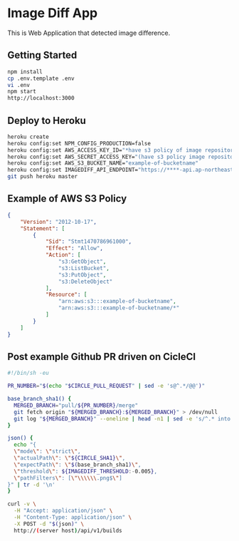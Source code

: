 Image Diff App
========================================
This is Web Application that detected image difference.


Getting Started
----------------------------------------
```bash
npm install
cp .env.template .env
vi .env
npm start
http://localhost:3000
```


Deploy to Heroku
----------------------------------------
```bash
heroku create
heroku config:set NPM_CONFIG_PRODUCTION=false
heroku config:set AWS_ACCESS_KEY_ID="*have s3 policy of image repository)"
heroku config:set AWS_SECRET_ACCESS_KEY="(have s3 policy image repository)"
heroku config:set AWS_S3_BUCKET_NAME="example-of-bucketname"
heroku config:set IMAGEDIFF_API_ENDPOINT="https://****-api.ap-northeast-1.amazonaws.com/dev/image/diff"
git push heroku master
```


Example of AWS S3 Policy
----------------------------------------
```json
{
    "Version": "2012-10-17",
    "Statement": [
        {
            "Sid": "Stmt1470786961000",
            "Effect": "Allow",
            "Action": [
                "s3:GetObject",
                "s3:ListBucket",
                "s3:PutObject",
                "s3:DeleteObject"
            ],
            "Resource": [
                "arn:aws:s3:::example-of-bucketname",
                "arn:aws:s3:::example-of-bucketname/*"
            ]
        }
    ]
}
```


Post example Github PR driven on CicleCI
----------------------------------------
```bash
#!/bin/sh -eu

PR_NUMBER="$(echo "$CIRCLE_PULL_REQUEST" | sed -e 's@^.*/@@')"

base_branch_sha1() {
  MERGED_BRANCH="pull/${PR_NUMBER}/merge"
  git fetch origin "${MERGED_BRANCH}:${MERGED_BRANCH}" > /dev/null
  git log "${MERGED_BRANCH}" --oneline | head -n1 | sed -e 's/^.* into //'
}

json() {
  echo "{
  \"mode\": \"strict\",
  \"actualPath\": \"${CIRCLE_SHA1}\",
  \"expectPath\": \"$(base_branch_sha1)\",
  \"threshold\": ${IMAGEDIFF_THRESHOLD:-0.005},
  \"pathFilters\": [\"\\\\\\.png$\"]
}" | tr -d '\n'
}

curl -v \
  -H "Accept: application/json" \
  -H "Content-Type: application/json" \
  -X POST -d "$(json)" \
  http://(server host)/api/v1/builds
```
